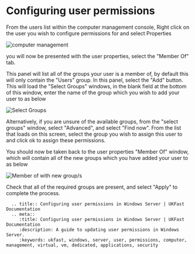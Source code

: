 # Configuring user permissions

From the users list within the computer management console, Right click on the user you wish to configure permissions for and select Properties 

![computer management](Files/Permissions/computermanagementuserscontextmenu.png)

you will now be presented with the user properties, select the "Member Of" tab.

This panel will list all of the groups your user is a member of, by default this will only contain the "Users" group. In this panel, select the "Add" button. This will load the "Select Groups" windows, in the blank field at the bottom of this window, enter the name of the group which you wish to add your user to as below

![Select Groups](Files/Permissions/premadegroupentered.png)

Alternatively, if you are unsure of the available groups, from the "select groups" window, select "Advanced", and select "Find now". From the list that loads on this screen, select the group you wish to assign this user to and click ok to assign these permissions.

You should now be taken back to the user properties "Member Of" window, which will contain all of the new groups which you have added your user to as below

![Member of with new group/s](Files/Permissions/propertiesmemberof.png)

Check that all of the required groups are present, and select "Apply" to complete the process.
```eval_rst
  .. title:: Configuring user permissions in Windows Server | UKFast Documentation
  .. meta::
     :title: Configuring user permissions in Windows Server | UKFast Documentation
     :description: A guide to updating user permissions in Windows Server.
     :keywords: ukfast, windows, server, user, permissions, computer, management, virtual, vm, dedicated, applications, security
